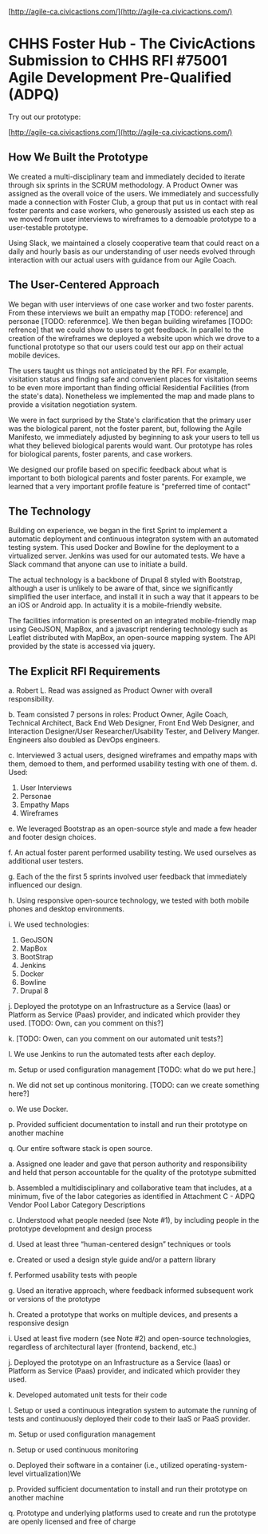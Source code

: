 [http://agile-ca.civicactions.com/](http://agile-ca.civicactions.com/)


# CHHS Foster Hub - The CivicActions Submission to CHHS RFI #75001 Agile Development Pre-Qualified (ADPQ)

Try out our prototype:

[http://agile-ca.civicactions.com/](http://agile-ca.civicactions.com/)

## How We Built the Prototype

We created a multi-disciplinary team and immediately decided to iterate through six sprints in the
SCRUM methodology. A Product Owner was assigned as the overall voice of the users. We immediately and
successfully made a connection with Foster Club, a group that put us in contact with real foster parents
and case workers, who generously assisted us each step as we moved from
user interviews to wireframes to a demoable prototype to a user-testable prototype.

Using Slack, we maintained a closely cooperative team that could react on a daily and hourly basis
as our understanding of user needs evolved through interaction with our actual users with guidance from our Agile Coach.

## The User-Centered Approach

We began with user interviews of one case worker and two foster parents. From these interviews
we built an empathy map [TODO: reference] and personae [TODO: referenmce]. We then began building
wirefames [TODO: refrence] that we could show to users to get feedback. In parallel to the creation of the wireframes
we deployed a website upon which we drove to a functional prototype so that our users could test our app on their actual
mobile devices.

The users taught us things not anticipated by the RFI. For example, visitation status and finding safe and convenient
places for visitation seems to be even more important than finding official Residential Facilities (from the state's data).
Nonetheless we implemented the map and made plans to provide a visitation negotiation system.

We were in fact surprised by the State's clarification that the primary user was the biological parent, not the foster parent,
but, following the Agile Manifesto, we immediately adjusted by beginning to ask your users to tell us what they believed biological parents
would want. Our prototype has roles for biological parents, foster parents, and case workers.

We designed our profile based on specific feedback about what is important to both biological parents and foster parents.
For example, we learned that a very important profile feature is "preferred time of contact"

## The Technology

Building on experience, we began in the first Sprint to implement a automatic deployment and continuous
integraton system with an automated testing system.  This used Docker and Bowline for the deployment to
a virtualized server.  Jenkins was used for our automated tests.  We have a Slack command that anyone
can use to initiate a build.

The actual technology is a backbone of Drupal 8 styled with Bootstrap, although a user is unlikely to be aware of that, since we significantly
simplified the user interface, and install it in such a way that it appears to be an iOS or Android app.
In actuality it is a mobile-friendly website.

The facilities information is presented on an integrated mobile-friendly map using GeoJSON, MapBox, and a javascript rendering
technology such as Leaflet distributed with MapBox, an open-source mapping system. The API provided by the state is accessed via
jquery.

## The Explicit RFI Requirements

a. Robert L. Read was assigned as Product Owner with overall responsibility.

b. Team consisted 7 persons in roles: Product Owner, Agile Coach, Technical Architect, Back End Web Designer, Front End Web Designer, and Interaction Designer/User
Researcher/Usability Tester, and Delivery Manger.  Engineers also doubled as DevOps engineers.

c. Interviewed 3 actual users, designed wireframes and empathy maps with them, demoed to them, and performed usability testing with one of them. 
d. Used:

1) User Interviews
2) Personae
3) Empathy Maps
4) Wireframes

e. We leveraged Bootstrap as an open-source style and made a few header and footer design choices. 

f. An actual foster parent performed usability testing. We used ourselves as additional user testers.

g. Each of the the first 5 sprints involved user feedback that immediately influenced our design.

h. Using responsive open-source technology, we tested with both mobile phones and desktop environments.

i. We used technologies:

1) GeoJSON
2) MapBox
3) BootStrap
4) Jenkins
5) Docker
6) Bowline
7) Drupal 8


j. Deployed the prototype on an Infrastructure as a Service (Iaas) or Platform as Service (Paas)
provider, and indicated which provider they used. [TODO: Own, can you comment on this?]

k. [TODO: Owen, can you comment on our automated unit tests?]

l. We use Jenkins to run the automated tests after each deploy.

m. Setup or used configuration management [TODO: what do we put here.]

n. We did not set up continous monitoring. [TODO: can we create something here?]

o. We use Docker.

p. Provided sufficient documentation to install and run their prototype on another machine

q. Our entire software stack is open source.


a. Assigned one leader and gave that person authority and responsibility and held that person
accountable for the quality of the prototype submitted

b. Assembled a multidisciplinary and collaborative team that includes, at a minimum, five of the
labor categories as identified in Attachment C - ADPQ Vendor Pool Labor Category
Descriptions

c. Understood what people needed (see Note #1), by including people in the prototype
development and design process

d. Used at least three “human-centered design” techniques or tools

e. Created or used a design style guide and/or a pattern library

f. Performed usability tests with people

g. Used an iterative approach, where feedback informed subsequent work or versions of the
prototype

h. Created a prototype that works on multiple devices, and presents a responsive design

i. Used at least five modern (see Note #2) and open-source technologies, regardless of
architectural layer (frontend, backend, etc.)

j. Deployed the prototype on an Infrastructure as a Service (Iaas) or Platform as Service (Paas)
provider, and indicated which provider they used.

k. Developed automated unit tests for their code

l. Setup or used a continuous integration system to automate the running of tests and
continuously deployed their code to their IaaS or PaaS provider.

m. Setup or used configuration management

n. Setup or used continuous monitoring

o. Deployed their software in a container (i.e., utilized operating-system-level virtualization)We

p. Provided sufficient documentation to install and run their prototype on another machine

q. Prototype and underlying platforms used to create and run the prototype are openly licensed
and free of charge

